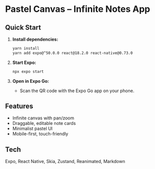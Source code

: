 # Pastel Canvas – Infinite Notes App

## Quick Start

1. **Install dependencies:**
   ```sh
   yarn install
   yarn add expo@^50.0.0 react@18.2.0 react-native@0.73.0
   ```

2. **Start Expo:**
   ```sh
   npx expo start
   ```

3. **Open in Expo Go:**
   - Scan the QR code with the Expo Go app on your phone.

## Features

- Infinite canvas with pan/zoom
- Draggable, editable note cards
- Minimalist pastel UI
- Mobile-first, touch-friendly

## Tech

Expo, React Native, Skia, Zustand, Reanimated, Markdown
